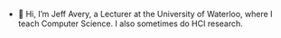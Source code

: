 - 👋 Hi, I’m Jeff Avery, a Lecturer at the University of Waterloo, where I teach Computer Science. I also sometimes do HCI research.
